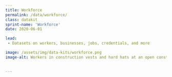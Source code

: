 ```yaml
---
title: Workforce
permalink: /data/workforce/
class: datakit
sprint-name: 'Workforce'
date: 2020-06-01

lead:
 - Datasets on workers, businesses, jobs, credentials, and more

image: /assets/img/data-kits/workforce.png
image-alt: Workers in construction vests and hard hats at an open construction site
  

---
```

